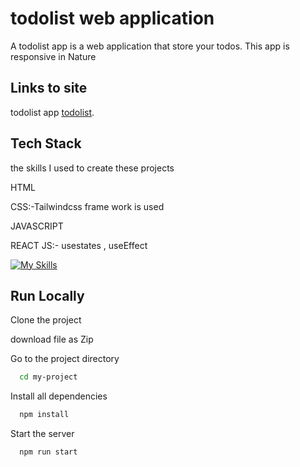 
# todolist web application
A todolist  app is a  web application that store your todos. This app is responsive in Nature

## Links to site

todolist app [todolist](https://astounding-parfait-ee811a.netlify.app/).

## Tech Stack

the  skills I used to create these projects

HTML

CSS:-Tailwindcss frame work is used 

JAVASCRIPT

REACT JS:- usestates , useEffect 



[![My Skills](https://skillicons.dev/icons?i=html,css,js,react)](https://skillicons.dev)




## Run Locally

Clone the project

download file as Zip

Go to the project directory

```bash
  cd my-project
```

Install all dependencies

```bash
  npm install
```

Start the server

```bash
  npm run start
```



